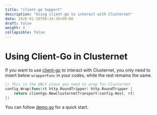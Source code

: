 ```yaml
---
title: "client-go Support"
description: "Using client-go to interact with Clusternet"
date: 2020-01-28T00:34:39+09:00
draft: false
weight: 4
collapsible: false
---
```


# Using Client-Go in Clusternet

If you want to use [client-go](https://github.com/kubernetes/client-go) to interact with Clusternet, you only need to
insert below `wrapperFunc` in your codes, while the rest remains the same.

```go
// This is the ONLY place you need to wrap for Clusternet
config.Wrap(func(rt http.RoundTripper) http.RoundTripper {
    return clientgo.NewClusternetTransport(config.Host, rt)
})
```

You can follow [demo.go](https://github.com/clusternet/clusternet/blob/main/examples/clientgo/demo.go) for a quick start.
